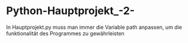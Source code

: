 # Python-Hauptprojekt_-2-
In Hauptprojekt.py muss man immer die Variable path anpassen, um die funktionalität des Programmes zu gewährleisten
